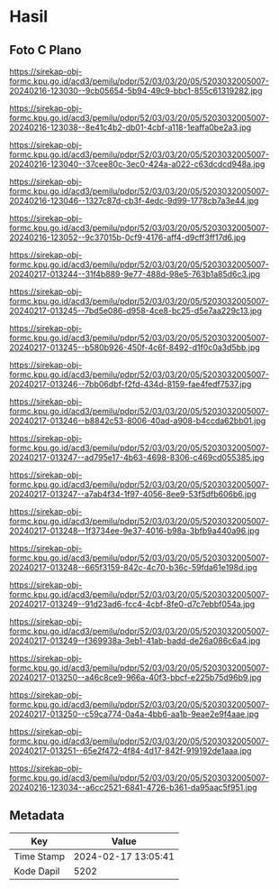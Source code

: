# Hasil

## Foto C Plano

https://sirekap-obj-formc.kpu.go.id/acd3/pemilu/pdpr/52/03/03/20/05/5203032005007-20240216-123030--9cb05654-5b94-49c9-bbc1-855c61319282.jpg

https://sirekap-obj-formc.kpu.go.id/acd3/pemilu/pdpr/52/03/03/20/05/5203032005007-20240216-123038--8e41c4b2-db01-4cbf-a118-1eaffa0be2a3.jpg

https://sirekap-obj-formc.kpu.go.id/acd3/pemilu/pdpr/52/03/03/20/05/5203032005007-20240216-123040--37cee80c-3ec0-424a-a022-c63dcdcd948a.jpg

https://sirekap-obj-formc.kpu.go.id/acd3/pemilu/pdpr/52/03/03/20/05/5203032005007-20240216-123046--1327c87d-cb3f-4edc-9d99-1778cb7a3e44.jpg

https://sirekap-obj-formc.kpu.go.id/acd3/pemilu/pdpr/52/03/03/20/05/5203032005007-20240216-123052--9c37015b-0cf9-4176-aff4-d9cff3ff17d6.jpg

https://sirekap-obj-formc.kpu.go.id/acd3/pemilu/pdpr/52/03/03/20/05/5203032005007-20240217-013244--31f4b889-9e77-488d-98e5-763b1a85d6c3.jpg

https://sirekap-obj-formc.kpu.go.id/acd3/pemilu/pdpr/52/03/03/20/05/5203032005007-20240217-013245--7bd5e086-d958-4ce8-bc25-d5e7aa229c13.jpg

https://sirekap-obj-formc.kpu.go.id/acd3/pemilu/pdpr/52/03/03/20/05/5203032005007-20240217-013245--b580b926-450f-4c6f-8492-d1f0c0a3d5bb.jpg

https://sirekap-obj-formc.kpu.go.id/acd3/pemilu/pdpr/52/03/03/20/05/5203032005007-20240217-013246--7bb06dbf-f2fd-434d-8159-fae4fedf7537.jpg

https://sirekap-obj-formc.kpu.go.id/acd3/pemilu/pdpr/52/03/03/20/05/5203032005007-20240217-013246--b8842c53-8006-40ad-a908-b4ccda62bb01.jpg

https://sirekap-obj-formc.kpu.go.id/acd3/pemilu/pdpr/52/03/03/20/05/5203032005007-20240217-013247--ad795e17-4b63-4698-8306-c469cd055385.jpg

https://sirekap-obj-formc.kpu.go.id/acd3/pemilu/pdpr/52/03/03/20/05/5203032005007-20240217-013247--a7ab4f34-1f97-4056-8ee9-53f5dfb606b6.jpg

https://sirekap-obj-formc.kpu.go.id/acd3/pemilu/pdpr/52/03/03/20/05/5203032005007-20240217-013248--1f3734ee-9e37-4016-b98a-3bfb9a440a96.jpg

https://sirekap-obj-formc.kpu.go.id/acd3/pemilu/pdpr/52/03/03/20/05/5203032005007-20240217-013248--665f3159-842c-4c70-b36c-59fda61e198d.jpg

https://sirekap-obj-formc.kpu.go.id/acd3/pemilu/pdpr/52/03/03/20/05/5203032005007-20240217-013249--91d23ad6-fcc4-4cbf-8fe0-d7c7ebbf054a.jpg

https://sirekap-obj-formc.kpu.go.id/acd3/pemilu/pdpr/52/03/03/20/05/5203032005007-20240217-013249--f369938a-3eb1-41ab-badd-de26a086c6a4.jpg

https://sirekap-obj-formc.kpu.go.id/acd3/pemilu/pdpr/52/03/03/20/05/5203032005007-20240217-013250--a46c8ce9-966a-40f3-bbcf-e225b75d96b9.jpg

https://sirekap-obj-formc.kpu.go.id/acd3/pemilu/pdpr/52/03/03/20/05/5203032005007-20240217-013250--c59ca774-0a4a-4bb6-aa1b-9eae2e9f4aae.jpg

https://sirekap-obj-formc.kpu.go.id/acd3/pemilu/pdpr/52/03/03/20/05/5203032005007-20240217-013251--65e2f472-4f84-4d17-842f-919192de1aaa.jpg

https://sirekap-obj-formc.kpu.go.id/acd3/pemilu/pdpr/52/03/03/20/05/5203032005007-20240216-123034--a6cc2521-6841-4726-b361-da95aac5f951.jpg


## Metadata

| Key        | Value               |
| ---------- | ------------------- |
| Time Stamp | 2024-02-17 13:05:41 |
| Kode Dapil | 5202                |



